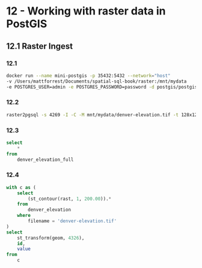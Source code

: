 # 12 - Working with raster data in PostGIS

## 12.1 Raster Ingest

### 12.1

```sh
docker run --name mini-postgis -p 35432:5432 --network="host" 
-v /Users/mattforrest/Documents/spatial-sql-book/raster:/mnt/mydata 
-e POSTGRES_USER=admin -e POSTGRES_PASSWORD=password -d postgis/postgis:15-master
```

### 12.2

```sh
raster2pgsql -s 4269 -I -C -M mnt/mydata/denver-elevation.tif -t 128x128 -F denver_elevation | psql -d gis -h 127.0.0.1 -p 25432 -U docker -W
```

### 12.3

```sql
select
    *
from
    denver_elevation_full
```

### 12.4

```sql
with c as (
    select
        (st_contour(rast, 1, 200.00)).*
    from
        denver_elevation
    where
        filename = 'denver-elevation.tif'
)
select
    st_transform(geom, 4326),
    id,
    value
from
    c
```


